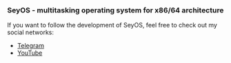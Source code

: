 ### SeyOS - multitasking operating system for x86/64 architecture


If you want to follow the development of SeyOS, feel free to check out my social networks:
- [Telegram](https://t.me/seyranchannel)
- [YouTube](https://www.youtube.com/@seyran_official_channel)

